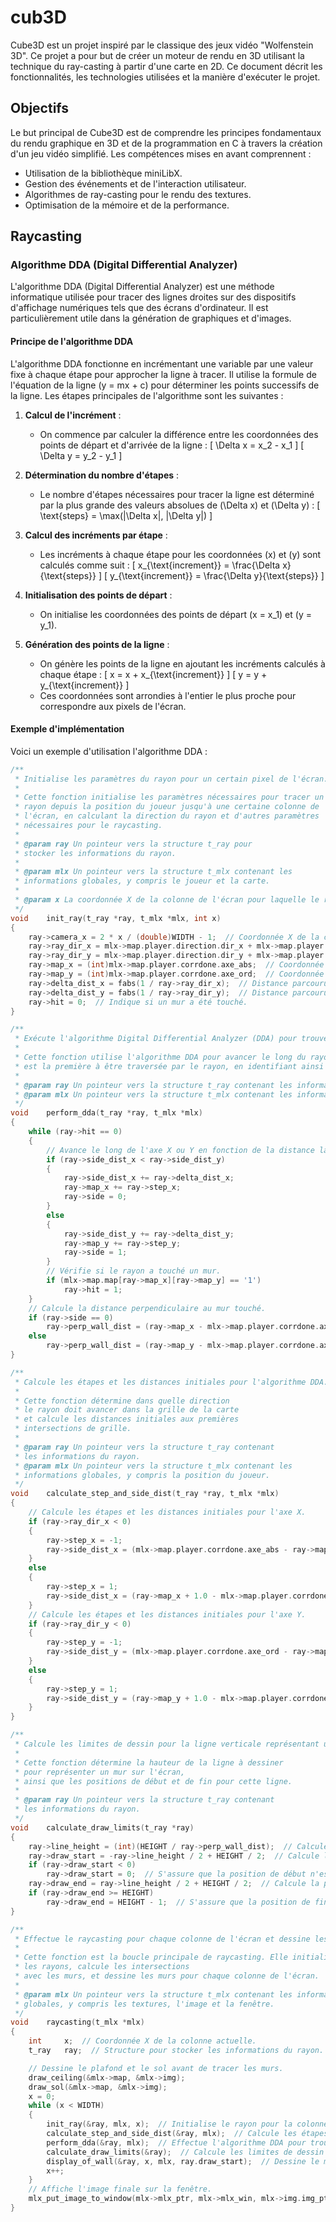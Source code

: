 # cub3D
Cube3D est un projet inspiré par le classique des jeux vidéo "Wolfenstein 3D". Ce projet a pour but de créer un moteur de rendu en 3D utilisant la technique du ray-casting à partir d'une carte en 2D. Ce document décrit les fonctionnalités, les technologies utilisées et la manière d'exécuter le projet.

## Objectifs
Le but principal de Cube3D est de comprendre les principes fondamentaux du rendu graphique en 3D et de la programmation en C 
à travers la création d'un jeu vidéo simplifié. Les compétences mises en avant comprennent :

- Utilisation de la bibliothèque miniLibX.
- Gestion des événements et de l'interaction utilisateur.
- Algorithmes de ray-casting pour le rendu des textures.
- Optimisation de la mémoire et de la performance.
## Raycasting
### Algorithme DDA (Digital Differential Analyzer)

L'algorithme DDA (Digital Differential Analyzer) est une méthode informatique utilisée pour tracer des lignes droites sur des dispositifs d'affichage numériques tels que des écrans d'ordinateur. Il est particulièrement utile dans la génération de graphiques et d'images.

#### Principe de l'algorithme DDA

L'algorithme DDA fonctionne en incrémentant une variable par une valeur fixe à chaque étape pour approcher la ligne à tracer. Il utilise la formule de l'équation de la ligne \(y = mx + c\) pour déterminer les points successifs de la ligne. Les étapes principales de l'algorithme sont les suivantes :

1. **Calcul de l'incrément** :
   - On commence par calculer la différence entre les coordonnées des points de départ et d'arrivée de la ligne : 
     \[
     \Delta x = x_2 - x_1
     \]
     \[
     \Delta y = y_2 - y_1
     \]

2. **Détermination du nombre d'étapes** :
   - Le nombre d'étapes nécessaires pour tracer la ligne est déterminé par la plus grande des valeurs absolues de \(\Delta x\) et \(\Delta y\) :
     \[
     \text{steps} = \max(|\Delta x|, |\Delta y|)
     \]

3. **Calcul des incréments par étape** :
   - Les incréments à chaque étape pour les coordonnées \(x\) et \(y\) sont calculés comme suit :
     \[
     x_{\text{increment}} = \frac{\Delta x}{\text{steps}}
     \]
     \[
     y_{\text{increment}} = \frac{\Delta y}{\text{steps}}
     \]

4. **Initialisation des points de départ** :
   - On initialise les coordonnées des points de départ \(x = x_1\) et \(y = y_1\).

5. **Génération des points de la ligne** :
   - On génère les points de la ligne en ajoutant les incréments calculés à chaque étape :
     \[
     x = x + x_{\text{increment}}
     \]
     \[
     y = y + y_{\text{increment}}
     \]
   - Ces coordonnées sont arrondies à l'entier le plus proche pour correspondre aux pixels de l'écran.

#### Exemple d'implémentation

Voici un exemple d'utilisation l'algorithme DDA :
```.c
/**
 * Initialise les paramètres du rayon pour un certain pixel de l'écran.
 *
 * Cette fonction initialise les paramètres nécessaires pour tracer un
 * rayon depuis la position du joueur jusqu'à une certaine colonne de
 * l'écran, en calculant la direction du rayon et d'autres paramètres
 * nécessaires pour le raycasting.
 *
 * @param ray Un pointeur vers la structure t_ray pour
 * stocker les informations du rayon.
 *
 * @param mlx Un pointeur vers la structure t_mlx contenant les
 * informations globales, y compris le joueur et la carte.
 *
 * @param x La coordonnée X de la colonne de l'écran pour laquelle le rayon est initialisé.
 */
void	init_ray(t_ray *ray, t_mlx *mlx, int x)
{
	ray->camera_x = 2 * x / (double)WIDTH - 1;  // Coordonnée X de la caméra dans l'espace de la caméra.
	ray->ray_dir_x = mlx->map.player.direction.dir_x + mlx->map.player.camera.planex * ray->camera_x;
	ray->ray_dir_y = mlx->map.player.direction.dir_y + mlx->map.player.camera.planey * ray->camera_x;
	ray->map_x = (int)mlx->map.player.corrdone.axe_abs;  // Coordonnée X sur la carte.
	ray->map_y = (int)mlx->map.player.corrdone.axe_ord;  // Coordonnée Y sur la carte.
	ray->delta_dist_x = fabs(1 / ray->ray_dir_x);  // Distance parcourue dans le monde réel pour passer d'un côté X à l'autre.
	ray->delta_dist_y = fabs(1 / ray->ray_dir_y);  // Distance parcourue dans le monde réel pour passer d'un côté Y à l'autre.
	ray->hit = 0;  // Indique si un mur a été touché.
}

/**
 * Exécute l'algorithme Digital Differential Analyzer (DDA) pour trouver la première intersection de mur.
 *
 * Cette fonction utilise l'algorithme DDA pour avancer le long du rayon et déterminer quelle case de la carte
 * est la première à être traversée par le rayon, en identifiant ainsi la distance perpendiculaire au mur.
 *
 * @param ray Un pointeur vers la structure t_ray contenant les informations du rayon.
 * @param mlx Un pointeur vers la structure t_mlx contenant les informations globales, y compris la carte.
 */
void	perform_dda(t_ray *ray, t_mlx *mlx)
{
	while (ray->hit == 0)
	{
		// Avance le long de l'axe X ou Y en fonction de la distance la plus courte.
		if (ray->side_dist_x < ray->side_dist_y)
		{
			ray->side_dist_x += ray->delta_dist_x;
			ray->map_x += ray->step_x;
			ray->side = 0;
		}
		else
		{
			ray->side_dist_y += ray->delta_dist_y;
			ray->map_y += ray->step_y;
			ray->side = 1;
		}
		// Vérifie si le rayon a touché un mur.
		if (mlx->map.map[ray->map_x][ray->map_y] == '1')
			ray->hit = 1;
	}
	// Calcule la distance perpendiculaire au mur touché.
	if (ray->side == 0)
		ray->perp_wall_dist = (ray->map_x - mlx->map.player.corrdone.axe_abs + (1 - ray->step_x) / 2) / ray->ray_dir_x;
	else
		ray->perp_wall_dist = (ray->map_y - mlx->map.player.corrdone.axe_ord + (1 - ray->step_y) / 2) / ray->ray_dir_y;
}

/**
 * Calcule les étapes et les distances initiales pour l'algorithme DDA.
 *
 * Cette fonction détermine dans quelle direction
 * le rayon doit avancer dans la grille de la carte
 * et calcule les distances initiales aux premières
 * intersections de grille.
 *
 * @param ray Un pointeur vers la structure t_ray contenant
 * les informations du rayon.
 * @param mlx Un pointeur vers la structure t_mlx contenant les
 * informations globales, y compris la position du joueur.
 */
void	calculate_step_and_side_dist(t_ray *ray, t_mlx *mlx)
{
	// Calcule les étapes et les distances initiales pour l'axe X.
	if (ray->ray_dir_x < 0)
	{
		ray->step_x = -1;
		ray->side_dist_x = (mlx->map.player.corrdone.axe_abs - ray->map_x) * ray->delta_dist_x;
	}
	else
	{
		ray->step_x = 1;
		ray->side_dist_x = (ray->map_x + 1.0 - mlx->map.player.corrdone.axe_abs) * ray->delta_dist_x;
	}
	// Calcule les étapes et les distances initiales pour l'axe Y.
	if (ray->ray_dir_y < 0)
	{
		ray->step_y = -1;
		ray->side_dist_y = (mlx->map.player.corrdone.axe_ord - ray->map_y) * ray->delta_dist_y;
	}
	else
	{
		ray->step_y = 1;
		ray->side_dist_y = (ray->map_y + 1.0 - mlx->map.player.corrdone.axe_ord) * ray->delta_dist_y;
	}
}

/**
 * Calcule les limites de dessin pour la ligne verticale représentant un mur.
 *
 * Cette fonction détermine la hauteur de la ligne à dessiner
 * pour représenter un mur sur l'écran,
 * ainsi que les positions de début et de fin pour cette ligne.
 *
 * @param ray Un pointeur vers la structure t_ray contenant
 * les informations du rayon.
 */
void	calculate_draw_limits(t_ray *ray)
{
	ray->line_height = (int)(HEIGHT / ray->perp_wall_dist);  // Calcule la hauteur de la ligne en fonction de la distance au mur.
	ray->draw_start = -ray->line_height / 2 + HEIGHT / 2;  // Calcule la position de début du dessin.
	if (ray->draw_start < 0)
		ray->draw_start = 0;  // S'assure que la position de début n'est pas hors de l'écran.
	ray->draw_end = ray->line_height / 2 + HEIGHT / 2;  // Calcule la position de fin du dessin.
	if (ray->draw_end >= HEIGHT)
		ray->draw_end = HEIGHT - 1;  // S'assure que la position de fin n'est pas hors de l'écran.
}

/**
 * Effectue le raycasting pour chaque colonne de l'écran et dessine les murs.
 *
 * Cette fonction est la boucle principale de raycasting. Elle initialise
 * les rayons, calcule les intersections
 * avec les murs, et dessine les murs pour chaque colonne de l'écran.
 *
 * @param mlx Un pointeur vers la structure t_mlx contenant les informations
 * globales, y compris les textures, l'image et la fenêtre.
 */
void	raycasting(t_mlx *mlx)
{
	int		x;  // Coordonnée X de la colonne actuelle.
	t_ray	ray;  // Structure pour stocker les informations du rayon.

	// Dessine le plafond et le sol avant de tracer les murs.
	draw_ceiling(&mlx->map, &mlx->img);
	draw_sol(&mlx->map, &mlx->img);
	x = 0;
	while (x < WIDTH)
	{
		init_ray(&ray, mlx, x);  // Initialise le rayon pour la colonne actuelle.
		calculate_step_and_side_dist(&ray, mlx);  // Calcule les étapes et les distances initiales.
		perform_dda(&ray, mlx);  // Effectue l'algorithme DDA pour trouver les intersections de mur.
		calculate_draw_limits(&ray);  // Calcule les limites de dessin pour le mur.
		display_of_wall(&ray, x, mlx, ray.draw_start);  // Dessine le mur pour la colonne actuelle.
		x++;
	}
	// Affiche l'image finale sur la fenêtre.
	mlx_put_image_to_window(mlx->mlx_ptr, mlx->mlx_win, mlx->img.img_ptr, 0, 0);
}
```
